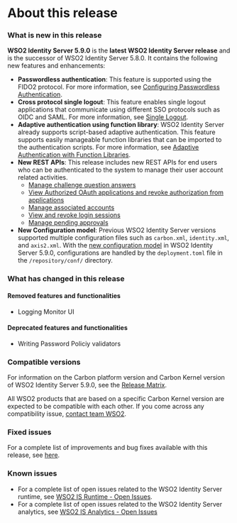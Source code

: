 # About this release

### What is new in this release

**WSO2 Identity Server 5.9.0** is the **latest WSO2 Identity Server release** and is the successor of WSO2 Identity Server 5.8.0. It contains the following new features and enhancements:


<ul>
    <li><b>Passwordless authentication</b>: This feature is supported using the FIDO2 protocol. For more information, see <a href="../../learn/configuring-passwordless-authentication">Configuring Passwordless Authentication</a>.</li>
    <li><b>Cross protocol single logout</b>: This feature enables single logout applications that communicate using different SSO protocols such as OIDC and SAML. For more information, see <a href="../../get-started/cross-protocol-single-logout">Single Logout</a>.</li>
    <li><b>Adaptive authentication using function library</b>: WSO2 Identity Server already supports script-based adaptive authentication. This feature supports easily manageable function libraries that can be imported to the authentication scripts. For more information, see <a href="../../learn/adaptive-authentication-with-function-librabry">Adaptive Authentication with Function Libraries</a>.</li>
    <li><b>New REST APIs</b>: This release includes new REST APIs for end users who can be authenticated to the system to manage their user account related activities.        	
		<ul>
						<li><a href="../../develop/challenge-rest-api">Manage challenge question answers</a></li>
						<li><a href="../../develop/authorized-apps-rest-api">View Authorized OAuth applications and revoke authorization from applications</a></li>
						<li><a href="../../develop/association-rest-api">Manage associated accounts</a></li>
						<li><a href="../../develop/session-mgt-rest-api">View and revoke login sessions</a></li>
						<li><a href="../../develop/approvals-rest-api">Manage pending approvals</a></li>
					</ul>
	</li>
	<li><b>New Configuration model</b>: Previous WSO2 Identity Server versions supported multiple configuration files such as <code>carbon.xml</code>, <code>identity.xml</code>, and <code>axis2.xml</code>. With the <a href="../../references/new-configuration-model">new configuration model</a> in WSO2 Identity Server 5.9.0, configurations are handled by the <code>deployment.toml</code> file in the <code><IS_HOME>/repository/conf/</code> directory.</li> 
</ul>


### What has changed in this release

#### Removed features and functionalities

-	Logging Monitor UI
 

#### Deprecated features and functionalities

-	Writing Password Policiy validators 


### Compatible versions

For information on the Carbon platform version and Carbon Kernel version
of WSO2 Identity Server 5.9.0, see the [Release
Matrix](https://wso2.com/products/carbon/release-matrix/).

All WSO2 products that are based on a specific Carbon Kernel version are
expected to be compatible with each other. If you come across any
compatibility issue, [contact team WSO2](https://wso2.com/contact/).

### Fixed issues

For a complete list of improvements and bug fixes available with this
release, see [here](https://github.com/wso2/product-is/milestone/83?closed=1).

### Known issues

-   For a complete list of open issues related to the WSO2 Identity
    Server runtime, see [WSO2 IS Runtime - Open
    Issues](https://github.com/wso2/product-is/issues).
-   For a complete list of open issues related to the WSO2 Identity
    Server analytics, see [WSO2 IS Analytics - Open
    Issues](https://github.com/wso2/analytics-is/issues)
